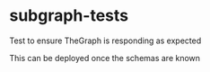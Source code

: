 # subgraph-tests
Test to ensure TheGraph is responding as expected

This can be deployed once the schemas are known
